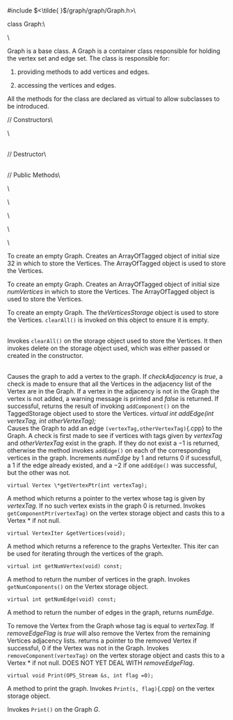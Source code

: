 \
\#include $<\tilde{ }$/graph/graph/Graph.h$>$\

class Graph:\

\

Graph is a base class. A Graph is a container class responsible for
holding the vertex set and edge set. The class is responsible for:

1.  providing methods to add vertices and edges.

2.  accessing the vertices and edges.

All the methods for the class are declared as virtual to allow
subclasses to be introduced.

// Constructors\

\

\
// Destructor\

\
// Public Methods\

\

\

\

\

\

To create an empty Graph. Creates an ArrayOfTagged object of initial
size $32$ in which to store the Vertices. The ArrayOfTagged object is
used to store the Vertices.

To create an empty Graph. Creates an ArrayOfTagged object of initial
size *numVertices* in which to store the Vertices. The ArrayOfTagged
object is used to store the Vertices.

To create an empty Graph. The *theVerticesStorage* object is used to
store the Vertices. `clearAll()` is invoked on this object to ensure it
is empty.

\
Invokes `clearAll()` on the storage object used to store the Vertices.
It then invokes delete on the storage object used, which was either
passed or created in the constructor.

\
Causes the graph to add a vertex to the graph. If *checkAdjacency* is
*true*, a check is made to ensure that all the Vertices in the adjacency
list of the Vertex are in the Graph. If a vertex in the adjacency is not
in the Graph the vertex is not added, a warning message is printed and
*false* is returned. If successful, returns the result of invoking
`addComponent()` on the TaggedStorage object used to store the
Vertices.
*virtual int addEdge(int vertexTag, int otherVertexTag);* \
Causes the Graph to add an edge `(vertexTag,otherVertexTag)`{.cpp} to the
Graph. A check is first made to see if vertices with tags given by
*vertexTag* and *otherVertexTag* exist in the graph. If they do not
exist a $-1$ is returned, otherwise the method invokes `addEdge()` on
each of the corresponding vertices in the graph. Increments *numEdge* by
$1$ and returns $0$ if sucessfull, a $1$ if the edge already existed,
and a $-2$ if one `addEdge()` was successful, but the other was not.

```{.cpp}
virtual Vertex \*getVertexPtr(int vertexTag);
```

A method which returns a pointer to the vertex whose tag is given by
*vertexTag*. If no such vertex exists in the graph $0$ is returned.
Invokes `getComponentPtr(vertexTag)` on the vertex storage object and
casts this to a Vertex \* if not null.

```{.cpp}
virtual VertexIter &getVertices(void);
```

A method which returns a reference to the graphs VertexIter. This iter
can be used for iterating through the vertices of the graph.

```{.cpp}
virtual int getNumVertex(void) const;
```

A method to return the number of vertices in the graph. Invokes
`getNumComponents()` on the Vertex storage object.

```{.cpp}
virtual int getNumEdge(void) const;
```

A method to return the number of edges in the graph, returns *numEdge*.

To remove the Vertex from the Graph whose tag is equal to *vertexTag*.
If *removeEdgeFlag* is *true* will also remove the Vertex from the
remaining Vertices adjacency lists. returns a pointer to the removed
Vertex if successful, $0$ if the Vertex was not in the Graph. Invokes
`removeComponent(vertexTag)` on the vertex storage object and casts this
to a Vertex \* if not null. DOES NOT YET DEAL WITH *removeEdgeFlag*.

```{.cpp}
virtual void Print(OPS_Stream &s, int flag =0);
```

A method to print the graph. Invokes `Print(s, flag)`{.cpp} on the vertex
storage object.

Invokes `Print()` on the Graph *G*.
